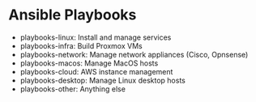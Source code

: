 # Ansible Playbooks

- playbooks-linux: Install and manage services
- playbooks-infra: Build Proxmox VMs
- playbooks-network: Manage network appliances (Cisco, Opnsense)
- playbooks-macos: Manage MacOS hosts
- playbooks-cloud: AWS instance management
- playbooks-desktop: Manage Linux desktop hosts
- playbooks-other: Anything else